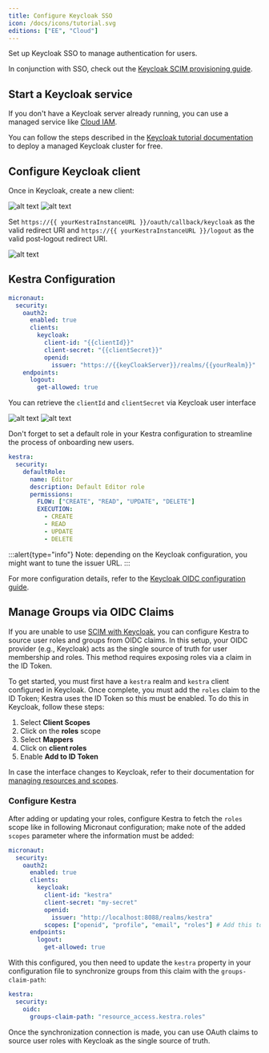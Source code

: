 ```yaml
---
title: Configure Keycloak SSO
icon: /docs/icons/tutorial.svg
editions: ["EE", "Cloud"]
---
```


Set up Keycloak SSO to manage authentication for users.

In conjunction with SSO, check out the [Keycloak SCIM provisioning guide](../scim/keycloak.md).

## Start a Keycloak service

If you don't have a Keycloak server already running, you can use a managed service like [Cloud IAM](https://app.cloud-iam.com).

You can follow the steps described in the [Keycloak tutorial documentation](https://documentation.cloud-iam.com/get-started/complete-tutorial.html) to deploy a managed Keycloak cluster for free.

## Configure Keycloak client

Once in Keycloak, create a new client:

![alt text](/docs/how-to-guides/keycloak/client1.png)
![alt text](/docs/how-to-guides/keycloak/client2.png)

Set `https://{{ yourKestraInstanceURL }}/oauth/callback/keycloak` as the valid redirect URI and `https://{{ yourKestraInstanceURL }}/logout` as the valid post-logout redirect URI.

![alt text](/docs/how-to-guides/keycloak/redirect-uri.png)

## Kestra Configuration

```yaml
micronaut:
  security:
    oauth2:
      enabled: true
      clients:
        keycloak:
          client-id: "{{clientId}}"
          client-secret: "{{clientSecret}}"
          openid:
            issuer: "https://{{keyCloakServer}}/realms/{{yourRealm}}"
    endpoints:
      logout:
        get-allowed: true
```

You can retrieve the `clientId` and `clientSecret` via Keycloak user interface

![alt text](/docs/how-to-guides/keycloak/clientId.png)
![alt text](/docs/how-to-guides/keycloak/clientSecret.png)


Don't forget to set a default role in your Kestra configuration to streamline the process of onboarding new users.

```yaml
kestra:
  security:
    defaultRole:
      name: Editor
      description: Default Editor role
      permissions:
        FLOW: ["CREATE", "READ", "UPDATE", "DELETE"]
        EXECUTION:
          - CREATE
          - READ
          - UPDATE
          - DELETE
```

:::alert{type="info"}
Note: depending on the Keycloak configuration, you might want to tune the issuer URL.
:::

For more configuration details, refer to the [Keycloak OIDC configuration guide](https://guides.micronaut.io/latest/micronaut-oauth2-keycloak-gradle-java.html).

## Manage Groups via OIDC Claims

If you are unable to use [SCIM with Keycloak](../scim/keycloak.md), you can configure Kestra to source user roles and groups from OIDC claims. In this setup, your OIDC provider (e.g., Keycloak) acts as the single source of truth for user membership and roles. This method requires exposing roles via a claim in the ID Token.

To get started, you must first have a `kestra` realm and `kestra` client configured in Keycloak. Once complete, you must add the `roles` claim to the ID Token; Kestra uses the ID Token so this must be enabled. To do this in Keycloak, follow these steps:

1. Select **Client Scopes**
2. Click on the **roles** scope
3. Select **Mappers**
4. Click on **client roles**
5. Enable **Add to ID Token**

In case the interface changes to Keycloak, refer to their documentation for [managing resources and scopes](https://www.keycloak.org/docs/latest/authorization_services/#_resource_overview).

### Configure Kestra

After adding or updating your roles, configure Kestra to fetch the `roles` scope like in following Micronaut configuration; make note of the added `scopes` parameter where the information must be added:

```yaml
micronaut:
  security:
    oauth2:
      enabled: true
      clients:
        keycloak:
          client-id: "kestra"
          client-secret: "my-secret"
          openid:
            issuer: "http://localhost:8088/realms/kestra"
          scopes: ["openid", "profile", "email", "roles"] # Add this to enable role mapping
      endpoints:
        logout:
          get-allowed: true
```

With this configured, you then need to update the `kestra` property in your configuration file to synchronize groups from this claim with the `groups-claim-path`:

```yaml
kestra:
  security:
    oidc:
      groups-claim-path: "resource_access.kestra.roles"
```

Once the synchronization connection is made, you can use OAuth claims to source user roles with Keycloak as the single source of truth.
